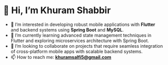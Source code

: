 # 👋 Hi, I’m Khuram Shabbir  

- 👀 I’m interested in developing robust mobile applications with **Flutter** and backend systems using **Spring Boot** and **MySQL**.  
- 🌱 I’m currently learning advanced state management techniques in Flutter and exploring microservices architecture with Spring Boot.  
- 💞️ I’m looking to collaborate on projects that require seamless integration of cross-platform mobile apps with scalable backend systems.  
- 📫 How to reach me: **khuramsalfi5@gmail.com**  

<!---
khuramShabbir/khuramShabbir is a ✨ special ✨ repository because its `README.md` (this file) appears on your GitHub profile.
You can click the Preview link to take a look at your changes.
--->
